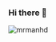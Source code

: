 ### Hi there 👋

![mrmanhd](https://github-readme-stats.vercel.app/api?username=mrmanhd&show_icons=true&locale=en)
